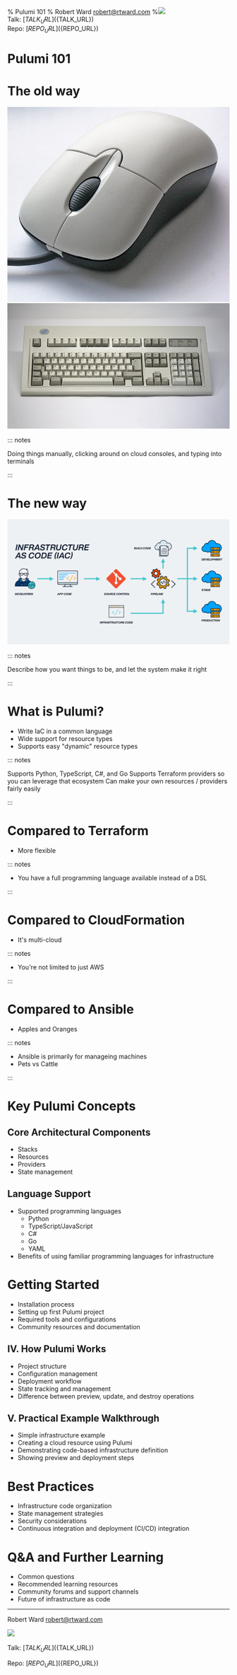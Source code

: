 % Pulumi 101
% Robert Ward <robert@rtward.com>
%![](static/qrcode.png)<br/>Talk: [${TALK_URL}](${TALK_URL})<br/>Repo: [${REPO_URL}](${REPO_URL})

# Pulumi 101

# The old way
![](static/mouse.png)
![](static/keyboard.jpg)

::: notes

Doing things manually, clicking around on cloud consoles, and typing into terminals

:::

# The new way

![](static/iac.png)

::: notes

Describe how you want things to be, and let the system make it right

:::

# What is Pulumi?

- Write IaC in a common language
- Wide support for resource types
- Supports easy "dynamic" resource types

::: notes

Supports Python, TypeScript, C#, and Go
Supports Terraform providers so you can leverage that ecosystem
Can make your own resources / providers fairly easily

:::

# Compared to Terraform

- More flexible

::: notes

- You have a full programming language available instead of a DSL

:::

# Compared to CloudFormation

 - It's multi-cloud

::: notes

- You're not limited to just AWS

:::

# Compared to Ansible

- Apples and Oranges

::: notes

- Ansible is primarily for manageing machines
- Pets vs Cattle

:::

# Key Pulumi Concepts

## Core Architectural Components
- Stacks
- Resources
- Providers
- State management

## Language Support
- Supported programming languages
  - Python
  - TypeScript/JavaScript
  - C#
  - Go
  - YAML
- Benefits of using familiar programming languages for infrastructure

# Getting Started
- Installation process
- Setting up first Pulumi project
- Required tools and configurations
- Community resources and documentation

## IV. How Pulumi Works
- Project structure
- Configuration management
- Deployment workflow
- State tracking and management
- Difference between preview, update, and destroy operations

## V. Practical Example Walkthrough
- Simple infrastructure example
- Creating a cloud resource using Pulumi
- Demonstrating code-based infrastructure definition
- Showing preview and deployment steps

# Best Practices
- Infrastructure code organization
- State management strategies
- Security considerations
- Continuous integration and deployment (CI/CD) integration

# Q&A and Further Learning
- Common questions
- Recommended learning resources
- Community forums and support channels
- Future of infrastructure as code

---

Robert Ward <robert@rtward.com>

![](static/qrcode.png)

Talk: [${TALK_URL}](${TALK_URL})

Repo: [${REPO_URL}](${REPO_URL})
